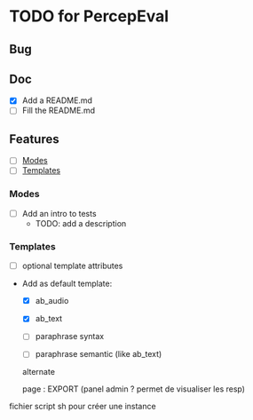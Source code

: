 # TODO for PercepEval #

## Bug ##

## Doc ##

* [x] Add a README.md
* [ ] Fill the README.md

## Features ##

* [ ] [Modes](#Modes)
* [ ] [Templates](#templates)

### Modes ###

* [ ] Add an intro to tests
  * TODO: add a description

### Templates ###

* [ ] optional template attributes
* Add as default template:
  * [x] ab_audio
  * [x] ab_text
  * [ ] paraphrase syntax
  * [ ] paraphrase semantic (like ab_text)


  alternate

  page : EXPORT  (panel admin ? permet de visualiser les resp)


fichier script sh pour créer une instance
